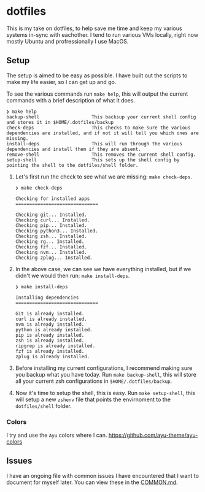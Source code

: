 # dotfiles

This is my take on dotfiles, to help save me time and keep my various systems in-sync with eachother. I tend to run various VMs locally, right now mostly Ubuntu and profressionally I use MacOS.

## Setup

The setup is aimed to be easy as possible. I have built out the scripts to make my life easier, so I can get up and go.

To see the various commands run `make help`, this will output the current commands with a brief description of what it does.

```shell
❯ make help
backup-shell                   This backsup your current shell config and stores it in $HOME/.dotfiles/backup
check-deps                     This checks to make sure the various dependencies are installed, and if not it will tell you which ones are missing.
install-deps                   This will run through the various dependencies and install them if they are absent.
remove-shell                   This removes the current shell config.
setup-shell                    This sets up the shell config by pointing the shell to the dotfiles/shell folder.
```

1. Let's first run the check to see what we are missing: `make check-deps`.

   ```shell
   ❯ make check-deps

   Checking for installed apps
   ==============================

   Checking git... Installed.
   Checking curl... Installed.
   Checking pip... Installed.
   Checking python3... Installed.
   Checking zsh... Installed.
   Checking rg... Installed.
   Checking fzf... Installed.
   Checking nvm... Installed.
   Checking zplug... Installed.
   ```

2. In the above case, we can see we have everything installed, but if we didn't we would then run: `make install-deps`.

   ```shell
   ❯ make install-deps

   Installing dependencies
   ==============================

   Git is already installed.
   curl is already installed.
   nvm is already installed.
   python is already installed.
   pip is already installed.
   zsh is already installed.
   ripgrep is already installed.
   fzf is already installed.
   zplug is already installed.
   ```

3. Before installing my current configurations, I recommend making sure you backup what you have today. Run `make backup-shell`, this will store all your current zsh configurations in `$HOME/.dotfiles/backup`.

4. Now it's time to setup the shell, this is easy. Run `make setup-shell`, this will setup a new `zshenv` file that points the envirnoment to the `dotfiles/shell` folder.

### Colors

I try and use the `Ayu` colors where I can. <https://github.com/ayu-theme/ayu-colors>

## Issues

I have an ongoing file with common issues I have encountered that I want to document for myself later. You can view these in the [COMMON.md](./COMMON.md).
